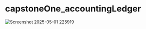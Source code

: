 # capstoneOne_accountingLedger
![Screenshot 2025-05-01 225919](https://github.com/user-attachments/assets/47ef0a10-928e-413d-bec7-68df90027005)
